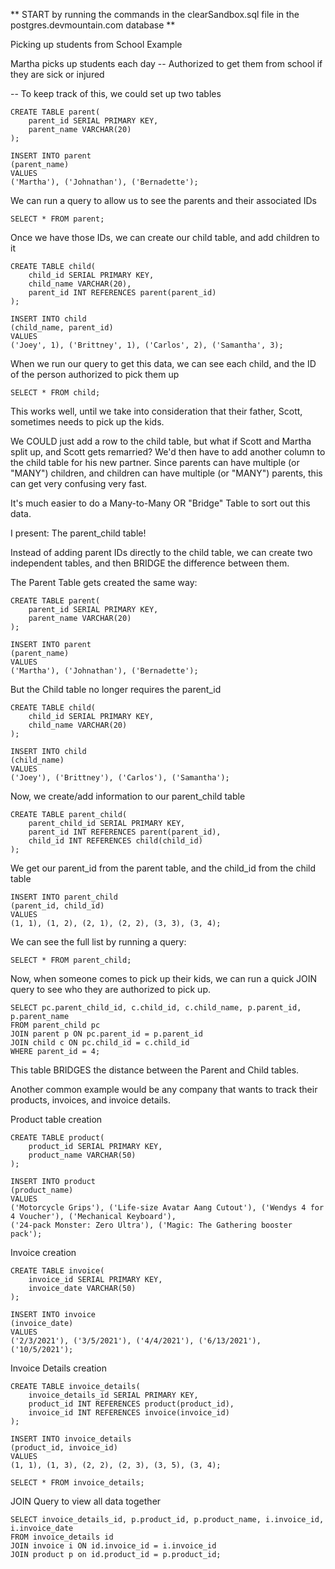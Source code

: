 ** START by running the commands in the clearSandbox.sql file in the postgres.devmountain.com database **

Picking up students from School Example

Martha picks up students each day
-- Authorized to get them from school if they are sick or injured

-- To keep track of this, we could set up two tables

```
CREATE TABLE parent(
	parent_id SERIAL PRIMARY KEY,
	parent_name VARCHAR(20)
);
```
```
INSERT INTO parent
(parent_name)
VALUES
('Martha'), ('Johnathan'), ('Bernadette');
```

We can run a query to allow us to see the parents and their associated IDs

```
SELECT * FROM parent;
```

Once we have those IDs, we can create our child table, and add children to it

```
CREATE TABLE child(
	child_id SERIAL PRIMARY KEY,
	child_name VARCHAR(20), 
	parent_id INT REFERENCES parent(parent_id)
);
```
```
INSERT INTO child
(child_name, parent_id)
VALUES
('Joey', 1), ('Brittney', 1), ('Carlos', 2), ('Samantha', 3);
```

When we run our query to get this data, we can see each child, and the ID of the person authorized to pick them up

```
SELECT * FROM child;
```

This works well, until we take into consideration that their father, Scott, sometimes
needs to pick up the kids. 

We COULD just add a row to the child table, but what if Scott and Martha split up, and Scott gets remarried? 
We'd then have to add another column to the child table for his new partner. Since parents can have multiple 
(or "MANY") children, and children can have multiple (or "MANY") parents, this can get very confusing very fast.

It's much easier to do a Many-to-Many OR "Bridge" Table to sort out this data.

I present: The parent_child table!

Instead of adding parent IDs directly to the child table, we can create two independent tables, and then BRIDGE 
the difference between them. 

The Parent Table gets created the same way: 

```
CREATE TABLE parent(
	parent_id SERIAL PRIMARY KEY,
	parent_name VARCHAR(20)
);
```
```
INSERT INTO parent
(parent_name)
VALUES
('Martha'), ('Johnathan'), ('Bernadette');
```

But the Child table no longer requires the parent_id

```
CREATE TABLE child(
	child_id SERIAL PRIMARY KEY,
	child_name VARCHAR(20)
);
```
```
INSERT INTO child
(child_name)
VALUES
('Joey'), ('Brittney'), ('Carlos'), ('Samantha');
```

Now, we create/add information to our parent_child table

```
CREATE TABLE parent_child(
    parent_child_id SERIAL PRIMARY KEY,
    parent_id INT REFERENCES parent(parent_id),
    child_id INT REFERENCES child(child_id)
);
```

We get our parent_id from the parent table, and the child_id from the child table

```
INSERT INTO parent_child
(parent_id, child_id)
VALUES
(1, 1), (1, 2), (2, 1), (2, 2), (3, 3), (3, 4);
```

We can see the full list by running a query:

```
SELECT * FROM parent_child;
```

Now, when someone comes to pick up their kids, we can run a quick JOIN query to see who they are authorized to pick up.

```
SELECT pc.parent_child_id, c.child_id, c.child_name, p.parent_id, p.parent_name
FROM parent_child pc
JOIN parent p ON pc.parent_id = p.parent_id
JOIN child c ON pc.child_id = c.child_id
WHERE parent_id = 4;
```

This table BRIDGES the distance between the Parent and Child tables. 


Another common example would be any company that wants to track their products, invoices, and invoice details.

Product table creation

```
CREATE TABLE product(
    product_id SERIAL PRIMARY KEY,
    product_name VARCHAR(50)
);
```
```
INSERT INTO product
(product_name)
VALUES
('Motorcycle Grips'), ('Life-size Avatar Aang Cutout'), ('Wendys 4 for 4 Voucher'), ('Mechanical Keyboard'), 
('24-pack Monster: Zero Ultra'), ('Magic: The Gathering booster pack');
```

Invoice creation

```
CREATE TABLE invoice(
    invoice_id SERIAL PRIMARY KEY,
    invoice_date VARCHAR(50)
);
```
```
INSERT INTO invoice
(invoice_date)
VALUES
('2/3/2021'), ('3/5/2021'), ('4/4/2021'), ('6/13/2021'), ('10/5/2021');
```


Invoice Details creation

```
CREATE TABLE invoice_details(
    invoice_details_id SERIAL PRIMARY KEY,
    product_id INT REFERENCES product(product_id),
    invoice_id INT REFERENCES invoice(invoice_id)
);
```
```
INSERT INTO invoice_details
(product_id, invoice_id)
VALUES
(1, 1), (1, 3), (2, 2), (2, 3), (3, 5), (3, 4);
```
```
SELECT * FROM invoice_details;
```

JOIN Query to view all data together

```
SELECT invoice_details_id, p.product_id, p.product_name, i.invoice_id, i.invoice_date
FROM invoice_details id
JOIN invoice i ON id.invoice_id = i.invoice_id
JOIN product p on id.product_id = p.product_id;
```